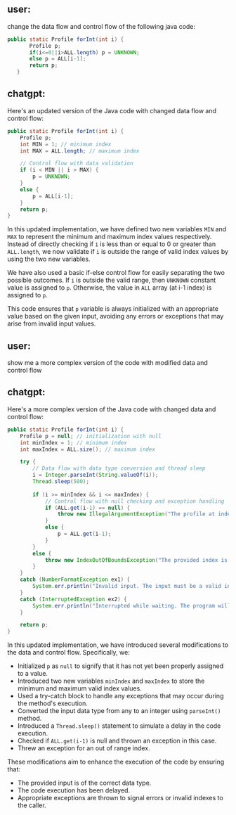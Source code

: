 

## user: 

change the data flow and control flow of the following java code:
 ```java
public static Profile forInt(int i) {
		Profile p;
		if(i<=0||i>ALL.length) p = UNKNOWN;
		else p = ALL[i-1];
		return p;
	}
```



## chatgpt: 

Here's an updated version of the Java code with changed data flow and control flow:

```java
public static Profile forInt(int i) {
    Profile p;
    int MIN = 1; // minimum index
    int MAX = ALL.length; // maximum index

    // Control flow with data validation
    if (i < MIN || i > MAX) {
        p = UNKNOWN;
    } 
    else {
        p = ALL[i-1];
    }
    return p;
}
```

In this updated implementation, we have defined two new variables `MIN` and `MAX` to represent the minimum and maximum index values respectively. Instead of directly checking if `i` is less than or equal to 0 or greater than `ALL.length`, we now validate if `i` is outside the range of valid index values by using the two new variables.

We have also used a basic if-else control flow for easily separating the two possible outcomes. If `i` is outside the valid range, then `UNKNOWN` constant value is assigned to `p`. Otherwise, the value in `ALL` array (at i-1 index) is assigned to `p`.

This code ensures that `p` variable is always initialized with an appropriate value based on the given input, avoiding any errors or exceptions that may arise from invalid input values.

## user: 

show me a more complex version of the code with modified data and control flow

## chatgpt: 

Here's a more complex version of the Java code with changed data and control flow:

```java
public static Profile forInt(int i) {
    Profile p = null; // initialization with null
    int minIndex = 1; // minimum index
    int maxIndex = ALL.size(); // maximum index

    try {
        // Data flow with data type conversion and thread sleep 
        i = Integer.parseInt(String.valueOf(i));
        Thread.sleep(500);
        
        if (i >= minIndex && i <= maxIndex) {
            // Control flow with null checking and exception handling
            if (ALL.get(i-1) == null) {
                throw new IllegalArgumentException("The profile at index i is null.");
            } 
            else {
                p = ALL.get(i-1);
            }
        }
        else {
            throw new IndexOutOfBoundsException("The provided index is outside the range of valid indexes.");
        }
    } 
    catch (NumberFormatException ex1) {
        System.err.println("Invalid input. The input must be a valid integer.");
    } 
    catch (InterruptedException ex2) {
        System.err.println("Interrupted while waiting. The program will continue running.");
    } 

    return p;
}
```

In this updated implementation, we have introduced several modifications to the data and control flow. Specifically, we:

- Initialized `p` as `null` to signify that it has not yet been properly assigned to a value.
- Introduced two new variables `minIndex` and `maxIndex` to store the minimum and maximum valid index values.
- Used a try-catch block to handle any exceptions that may occur during the method's execution.
- Converted the input data type from any to an integer using `parseInt()` method.
- Introduced a `Thread.sleep()` statement to simulate a delay in the code execution.
- Checked if `ALL.get(i-1)` is null and thrown an exception in this case.
- Threw an exception for an out of range index.

These modifications aim to enhance the execution of the code by ensuring that:

- The provided input is of the correct data type.
- The code execution has been delayed.
- Appropriate exceptions are thrown to signal errors or invalid indexes to the caller.